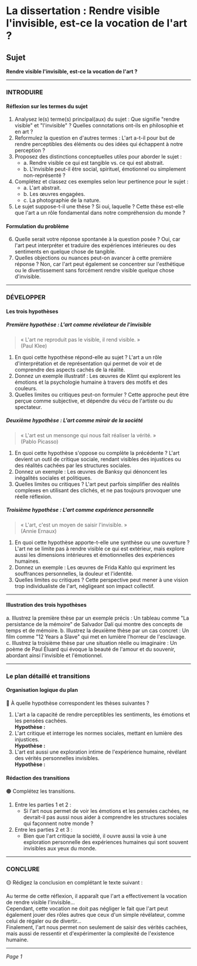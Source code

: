 # La dissertation : Rendre visible l'invisible, est-ce la vocation de l'art ?

## Sujet
**Rendre visible l'invisible, est-ce la vocation de l'art ?**

---

### INTRODUIRE

#### Réflexion sur les termes du sujet

1. Analysez le(s) terme(s) principal(aux) du sujet : Que signifie "rendre visible" et "l'invisible" ? Quelles connotations ont-ils en philosophie et en art ?
2. Reformulez la question en d'autres termes : L'art a-t-il pour but de rendre perceptibles des éléments ou des idées qui échappent à notre perception ?
3. Proposez des distinctions conceptuelles utiles pour aborder le sujet :
   - a. Rendre visible ce qui est tangible vs. ce qui est abstrait.
   - b. L'invisible peut-il être social, spirituel, émotionnel ou simplement non-représenté ?
4. Complétez et classez ces exemples selon leur pertinence pour le sujet :
   - a. L'art abstrait.
   - b. Les œuvres engagées.
   - c. La photographie de la nature.
5. Le sujet suppose-t-il une thèse ? Si oui, laquelle ? Cette thèse est-elle que l'art a un rôle fondamental dans notre compréhension du monde ?

#### Formulation du problème

6. Quelle serait votre réponse spontanée à la question posée ? Oui, car l'art peut interpréter et traduire des expériences intérieures ou des sentiments en quelque chose de tangible.
7. Quelles objections ou nuances peut-on avancer à cette première réponse ? Non, car l'art peut également se concentrer sur l'esthétique ou le divertissement sans forcément rendre visible quelque chose d'invisible.

---

### DÉVELOPPER

#### Les trois hypothèses

##### Première hypothèse : L'art comme révélateur de l'invisible

> « L'art ne reproduit pas le visible, il rend visible. »  
> (Paul Klee)

1. En quoi cette hypothèse répond-elle au sujet ? L'art a un rôle d'interprétation et de représentation qui permet de voir et de comprendre des aspects cachés de la réalité.
2. Donnez un exemple illustratif : Les œuvres de Klimt qui explorent les émotions et la psychologie humaine à travers des motifs et des couleurs.
3. Quelles limites ou critiques peut-on formuler ? Cette approche peut être perçue comme subjective, et dépendre du vécu de l'artiste ou du spectateur.

##### Deuxième hypothèse : L'art comme miroir de la société

> « L'art est un mensonge qui nous fait réaliser la vérité. »  
> (Pablo Picasso)

1. En quoi cette hypothèse s'oppose ou complète la précédente ? L'art devient un outil de critique sociale, rendant visibles des injustices ou des réalités cachées par les structures sociales.
2. Donnez un exemple : Les œuvres de Banksy qui dénoncent les inégalités sociales et politiques.
3. Quelles limites ou critiques ? L'art peut parfois simplifier des réalités complexes en utilisant des clichés, et ne pas toujours provoquer une réelle réflexion.

##### Troisième hypothèse : L'art comme expérience personnelle

> « L'art, c'est un moyen de saisir l'invisible. »  
> (Annie Ernaux)

1. En quoi cette hypothèse apporte-t-elle une synthèse ou une ouverture ? L'art ne se limite pas à rendre visible ce qui est extérieur, mais explore aussi les dimensions intérieures et émotionnelles des expériences humaines.
2. Donnez un exemple : Les œuvres de Frida Kahlo qui expriment les souffrances personnelles, la douleur et l'identité.
3. Quelles limites ou critiques ? Cette perspective peut mener à une vision trop individualiste de l'art, négligeant son impact collectif.

---

#### Illustration des trois hypothèses

a. Illustrez la première thèse par un exemple précis : Un tableau comme "La persistance de la mémoire" de Salvador Dalí qui montre des concepts de temps et de mémoire.
b. Illustrez la deuxième thèse par un cas concret : Un film comme "12 Years a Slave" qui met en lumière l'horreur de l'esclavage.
c. Illustrez la troisième thèse par une situation réelle ou imaginaire : Un poème de Paul Éluard qui évoque la beauté de l'amour et du souvenir, abordant ainsi l'invisible et l'émotionnel.

---

### Le plan détaillé et transitions

#### Organisation logique du plan

🔴 À quelle hypothèse correspondent les thèses suivantes ?

1. L'art a la capacité de rendre perceptibles les sentiments, les émotions et les pensées cachées.  
   **Hypothèse :** 
2. L'art critique et interroge les normes sociales, mettant en lumière des injustices.  
   **Hypothèse :** 
3. L'art est aussi une exploration intime de l'expérience humaine, révélant des vérités personnelles invisibles.  
   **Hypothèse :**

#### Rédaction des transitions

🟠 Complétez les transitions.

1. Entre les parties 1 et 2 :  
   - Si l'art nous permet de voir les émotions et les pensées cachées, ne devrait-il pas aussi nous aider à comprendre les structures sociales qui façonnent notre monde ?
2. Entre les parties 2 et 3 :  
   - Bien que l'art critique la société, il ouvre aussi la voie à une exploration personnelle des expériences humaines qui sont souvent invisibles aux yeux du monde.

---

### CONCLURE

🟡 Rédigez la conclusion en complétant le texte suivant :

Au terme de cette réflexion, il apparaît que l'art a effectivement la vocation de rendre visible l'invisible...  
Cependant, cette vocation ne doit pas négliger le fait que l'art peut également jouer des rôles autres que ceux d'un simple révélateur, comme celui de régaler ou de divertir...  
Finalement, l'art nous permet non seulement de saisir des vérités cachées, mais aussi de ressentir et d'expérimenter la complexité de l'existence humaine. 

--- 

*Page 1*